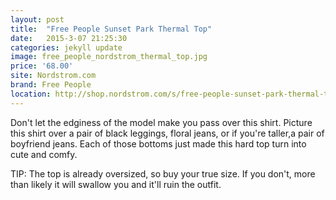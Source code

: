 ```yaml
---
layout: post
title:  "Free People Sunset Park Thermal Top"
date:   2015-3-07 21:25:30
categories: jekyll update
image: free_people_nordstrom_thermal_top.jpg
price: '68.00'
site: Nordstrom.com
brand: Free People
location: http://shop.nordstrom.com/s/free-people-sunset-park-thermal-top/3796891?origin=category-personalizedsort&contextualcategoryid=0&fashionColor=Midnight&resultback=2288
---
```

Don't let the edginess of the model make you pass over this shirt. Picture this shirt over a pair of black leggings, floral jeans, or if you're taller,a pair of boyfriend jeans. Each of those bottoms just made this hard top turn into cute and comfy.

TIP: The top is already oversized, so buy your true size. If you don't, more than likely it will swallow you and it'll ruin the outfit.
